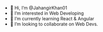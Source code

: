 - 👋 Hi, I’m @JahangirKhan01
- 👀 I’m interested in Web Developing
- 🌱 I’m currently learning React & Angular
- 💞️ I’m looking to collaborate on Web Devs.

